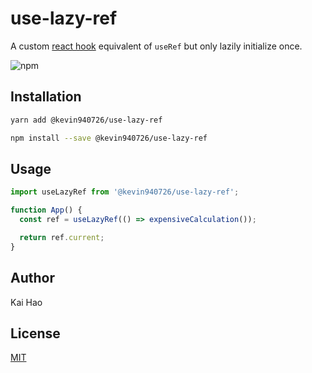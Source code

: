 # use-lazy-ref

A custom [react hook](https://reactjs.org/docs/hooks-intro.html) equivalent of `useRef` but only lazily initialize once.

![npm](https://img.shields.io/npm/v/@kevin940726/use-lazy-ref.svg)

## Installation

```sh
yarn add @kevin940726/use-lazy-ref
```

```sh
npm install --save @kevin940726/use-lazy-ref
```

## Usage

```jsx
import useLazyRef from '@kevin940726/use-lazy-ref';

function App() {
  const ref = useLazyRef(() => expensiveCalculation());

  return ref.current;
}
```

## Author

Kai Hao

## License

[MIT](LICENSE)
